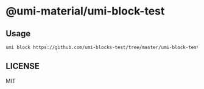 # @umi-material/umi-block-test



## Usage

```sh
umi block https://github.com/umi-blocks-test/tree/master/umi-block-test
```

## LICENSE

MIT
